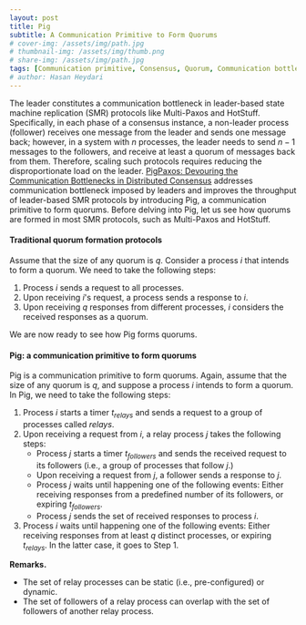 ```yaml
---
layout: post
title: Pig
subtitle: A Communication Primitive to Form Quorums
# cover-img: /assets/img/path.jpg
# thumbnail-img: /assets/img/thumb.png
# share-img: /assets/img/path.jpg
tags: [Communication primitive, Consensus, Quorum, Communication bottleneck]
# author: Hasan Heydari
---
```


The leader constitutes a communication bottleneck in leader-based state machine replication (SMR) protocols like Multi-Paxos and HotStuff.
Specifically, in each phase of a consensus instance, a non-leader process (follower) receives one message from the leader and sends one message back; however, in a system with $n$ processes, the leader needs to send $n-1$ messages to the followers, and receive at least a quorum of messages back from them.
Therefore, scaling such protocols requires reducing the disproportionate load on the leader.
[PigPaxos: Devouring the Communication Bottlenecks in Distributed Consensus](https://dl.acm.org/doi/pdf/10.1145/3448016.3452834) addresses communication bottleneck imposed by leaders and improves the throughput of leader-based SMR protocols by introducing Pig, a communication primitive to form quorums.
Before delving into Pig, let us see how quorums are formed in most SMR protocols, such as Multi-Paxos and HotStuff.

#### Traditional quorum formation protocols
Assume that the size of any quorum is $q$.
Consider a process $i$ that intends to form a quorum.
We need to take the following steps:
1. Process $i$ sends a request to all processes.
2. Upon receiving $i$'s request, a process sends a response to $i$.
3. Upon receiving $q$ responses from different processes, $i$ considers the received responses as a quorum.

We are now ready to see how Pig forms quorums.

#### Pig: a communication primitive to form quorums
Pig is a communication primitive to form quorums.
Again, assume that the size of any quorum is $q$, and suppose a process $i$ intends to form a quorum.
In Pig, we need to take the following steps:
1. Process $i$ starts a timer $t_{relays}$ and sends a request to a group of processes called *relays*.
2. Upon receiving a request from $i$, a relay process $j$ takes the following steps:
    - Process $j$ starts a timer $t_{followers}$ and sends the received request to its followers (i.e., a group of processes that follow $j$.)
    - Upon receiving a request from $j$, a follower sends a response to $j$.
    - Process $j$ waits until happening one of the following events:
       Either receiving responses from a predefined number of its followers, or
       expiring $t_{followers}$.
     - Process $j$ sends the set of received responses to process $i$.
3. Process $i$ waits until happening one of the following events:
   Either receiving responses from at least $q$ distinct processes, 
   or expiring $t_{relays}$.
   In the latter case, it goes to Step 1. 

**Remarks.**
- The set of relay processes can be static (i.e., pre-configured) or dynamic.
- The set of followers of a relay process can overlap with the set of followers of another relay process.

